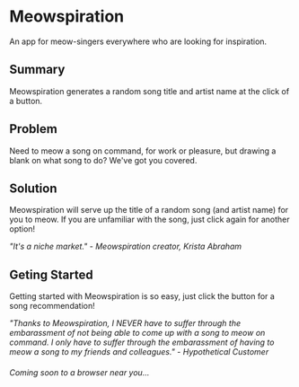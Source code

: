 # Meowspiration

An app for meow-singers everywhere who are looking for inspiration.

## Summary
Meowspiration generates a random song title and artist name at the click of a button. 

## Problem
Need to meow a song on command, for work or pleasure, but drawing a blank on what song to do? We've got you covered.

## Solution
Meowspiration will serve up the title of a random song (and artist name) for you to meow. If you are unfamiliar with the song, just click again for another option!

*"It's a niche market." - Meowspiration creator, Krista Abraham*

## Geting Started
Getting started with Meowspiration is so easy, just click the button for a song recommendation!

*"Thanks to Meowspiration, I NEVER have to suffer through the embarassment of not being able to come up with a song to meow on command. I only have to suffer through the embarassment of having to meow a song to my friends and colleagues." - Hypothetical Customer*

###### Coming soon to a browser near you...

